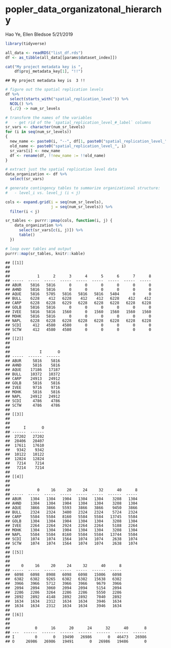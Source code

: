 popler\_data\_organizatonal\_hierarchy
================
Hao Ye, Ellen Bledsoe
5/21/2019

``` r
library(tidyverse)

all_data <- readRDS("list_df.rds")
df <- as_tibble(all_data[[params$dataset_index]])

cat("My project metadata key is ", 
    df$proj_metadata_key[1], "!!")
```

    ## My project metadata key is  3 !!

``` r
# figure out the spatial replication levels
df %>% 
  select(starts_with("spatial_replication_level")) %>%
  NCOL() %>%
  {./2} -> num_sr_levels
```

``` r
# transform the names of the variables
#   - get rid of the `spatial_replication_level_#_label` columns
sr_vars <- character(num_sr_levels)
for (i in seq(num_sr_levels))
{
  new_name <- paste0(i, "--", df[1, paste0("spatial_replication_level_", i, "_label")])
  old_name <- paste0("spatial_replication_level_", i)
  sr_vars[i] <- new_name
  df <- rename(df, !!new_name := !!old_name)
}
```

``` r
# extract just the spatial replication level data
data_organization <- df %>%
  select(sr_vars)
```

``` r
# generate contingency tables to summarize organizational structure:
#   - level_i vs. level_j (i < j)

cols <- expand.grid(i = seq(num_sr_levels), 
                    j = seq(num_sr_levels)) %>%
  filter(i < j)

sr_tables <- purrr::pmap(cols, function(i, j) {
    data_organization %>%
      select(sr_vars[c(i, j)]) %>%
      table()
  })
```

``` r
# loop over tables and output
purrr::map(sr_tables, knitr::kable)
```

    ## [[1]]
    ## 
    ## 
    ##            1      2      3      4      5      6      7      8
    ## -----  -----  -----  -----  -----  -----  -----  -----  -----
    ## ABUR    5816   5816      0      0      0      0      0      0
    ## AHND    5816   5816      0      0      0      0      0      0
    ## AQUE    5816   5705   5816   5816   5816   5404      0      0
    ## BULL    6228    412   6228    412    412   6228    412    412
    ## CARP    6228   6228   6229   6228   6228   6228   6228   6228
    ## GOLB    5816   5816      0      0      0      0      0      0
    ## IVEE    5816   5816   1560      0   1560   1560   1560   1560
    ## MOHK    5816   5816      0      0      0      0      0      0
    ## NAPL    6228   6228   6228   6228   6228   6228   6228   6228
    ## SCDI     412   4580   4580      0      0      0      0      0
    ## SCTW     412   4580   4580      0      0      0      0      0
    ## 
    ## [[2]]
    ## 
    ## 
    ##             I       O
    ## -----  ------  ------
    ## ABUR     5816    5816
    ## AHND     5816    5816
    ## AQUE    17186   17187
    ## BULL    10372   10372
    ## CARP    24913   24912
    ## GOLB     5816    5816
    ## IVEE     9716    9716
    ## MOHK     5816    5816
    ## NAPL    24912   24912
    ## SCDI     4786    4786
    ## SCTW     4786    4786
    ## 
    ## [[3]]
    ## 
    ## 
    ##      I       O
    ## ------  ------
    ##  27202   27202
    ##  28406   28407
    ##  17611   17610
    ##   9342    9342
    ##  10122   10122
    ##  12824   12824
    ##   7214    7214
    ##   7214    7214
    ## 
    ## [[4]]
    ## 
    ## 
    ##            0     16     20     24     32      40      8
    ## -----  -----  -----  -----  -----  -----  ------  -----
    ## ABUR    1304   1304   1904   1304   1304    3208   1304
    ## AHND    1304   1304   1904   1304   1304    3208   1304
    ## AQUE    3866   3866   5593   3866   3866    9450   3866
    ## BULL    2324   2324   3400   2324   2324    5724   2324
    ## CARP    5584   5584   8160   5584   5584   13745   5584
    ## GOLB    1304   1304   1904   1304   1304    3208   1304
    ## IVEE    2264   2264   2924   2264   2264    5188   2264
    ## MOHK    1304   1304   1904   1304   1304    3208   1304
    ## NAPL    5584   5584   8160   5584   5584   13744   5584
    ## SCDI    1074   1074   1564   1074   1074    2638   1074
    ## SCTW    1074   1074   1564   1074   1074    2638   1074
    ## 
    ## [[5]]
    ## 
    ## 
    ##     0     16     20     24     32      40      8
    ## -----  -----  -----  -----  -----  ------  -----
    ##  6098   6098   8908   6098   6098   15006   6098
    ##  6382   6382   9265   6382   6382   15638   6382
    ##  3966   3966   5712   3966   3966    9679   3966
    ##  2094   2094   3060   2094   2094    5154   2094
    ##  2286   2286   3264   2286   2286    5550   2286
    ##  2892   2892   4148   2892   2892    7040   2892
    ##  1634   1634   2312   1634   1634    3946   1634
    ##  1634   1634   2312   1634   1634    3946   1634
    ## 
    ## [[6]]
    ## 
    ## 
    ##           0      16      20      24      32      40       8
    ## ---  ------  ------  ------  ------  ------  ------  ------
    ## I         0       0   19490   26986       0   46473   26986
    ## O     26986   26986   19491       0   26986   19486       0
